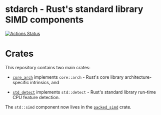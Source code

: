 stdarch - Rust's standard library SIMD components
=======

[![Actions Status](https://github.com/rust-lang/stdarch/workflows/CI/badge.svg)](https://github.com/rust-lang/stdarch/actions)


# Crates

This repository contains two main crates:

* [`core_arch`](crates/core_arch/README.md) implements `core::arch` - Rust's
  core library architecture-specific intrinsics, and
  
* [`std_detect`](crates/std_detect/README.md) implements `std::detect` - Rust's
  standard library run-time CPU feature detection.

The `std::simd` component now lives in the
[`packed_simd`](https://github.com/rust-lang-nursery/packed_simd) crate.
